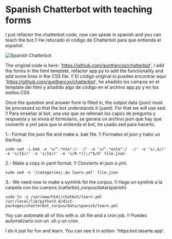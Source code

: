 # Spanish Chatterbot with teaching forms

I just refactor the chatterbot code, now can speak in spanish and you can teach the bot.!! He retocado el código de Chatterbot para que entienda el español.

![Spanish Chatterbot](https://tasarte.app/PDF/mongui.png)

The original code is here: 'https://github.com/gunthercox/chatterbot', I add the forms in the html template, refactor app.py to add the functionality and add some lines in the CSS file. !! El código original lo puedes encontrar aquí: 'https://github.com/gunthercox/chatterbot', he añadido los campos en el template del html y añadido algo de código en el archivo app.py y en los estilos CSS.

Once the question and answer form is filled in, the output data (json) must be processed so that the bot understands it (yaml). For that we will use sed. !! Para enseñar al bot, una vez que se rellenan los capos de pregunta y respuesta y se envía el formulario, se genera un archivo json que hay que convertir a yml para que lo entienda el bot, he usado sed para hacerlo.

1.- Format the json file and make a .bak file. !! Formateo el json y habo un backup.

``sudo sed -i.bak -e 's/^.*nta":/- -/' -e 's/^.*esta":/  -/' -e 's/,$//' -e 's/{$//' -e 's/}$//' -e 's/#.*//;/^$/d' file.json``

2.-  Make a copy in yaml format. !! Convierto el json a yml.

``sudo sed -n '/categories/,$w learn.yml' file.json``

3.- We need now to make a symlink fot the corpus. !! Hago un symlink a la carpeta con los cuerpos (catterbot_corpus/data/spanish)

``sudo ln -s /var/www/html/chatbot/learn.yml /usr/local/lib/python3.8/dist-packages/chatterbot_corpus/data/spanish/learn.yml``

Yoy can automate all of this with a .sh file and a cron job. !! Puedes automatzarlo con un .sh y un cron.

I do it just for fun and learn. You can see it in action: 'https:bot.tasarte.app'.
